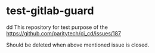# test-gitlab-guard
dd
This repository for test purpose of the  https://github.com/paritytech/ci_cd/issues/187

Should be deleted when above mentioned issue is closed.
